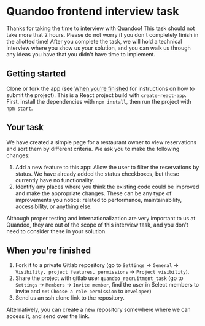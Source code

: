 # Quandoo frontend interview task

Thanks for taking the time to interview with Quandoo! This task should not take more that 2 hours. Please do not worry if you don't completely finish in the allotted time! After you complete the task, we will hold a technical interview where you show us your solution, and you can walk us through any ideas you have that you didn't have time to implement.

## Getting started

Clone or fork the app (see [When you're finished](#when-youre-finished) for instructions on how to submit the project). This is a React project build with `create-react-app`. First, install the dependencies with `npm install`, then run the project with `npm start`.

## Your task

We have created a simple page for a restaurant owner to view reservations and sort them by different criteria. We ask you to make the following changes:

1. Add a new feature to this app: Allow the user to filter the reservations by status. We have already added the status checkboxes, but these currently have no functionality.
2. Identify any places where you think the existing code could be improved and make the appropriate changes. These can be any type of improvements you notice: related to performance, maintainability, accessibility, or anything else.

Although proper testing and internationalization are very important to us at Quandoo, they are out of the scope of this interview task, and you don't need to consider these in your solution.

## When you're finished

1. Fork it to a private Gitlab repository (go to `Settings` -> `General` -> `Visibility, project features, permissions` -> `Project visibility`).
2. Share the project with gitlab user `quandoo_recruitment_task` (go to `Settings` -> `Members` -> `Invite member`, find the user in Select members to invite and set `Choose a role permission` to `Developer`)
3. Send us an ssh clone link to the repository.

Alternatively, you can create a new repository somewhere where we can access it, and send over the link.

